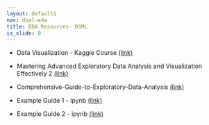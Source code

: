 ```yaml
---
layout: default1
nav: dsml-eda
title: EDA Resources- DSML
is_slide: 0
---
```


- Data Visualization - Kaggle Course
[(link)](https://www.kaggle.com/learn/data-visualization)

- Mastering Advanced Exploratory Data Analysis and Visualization Effectively 2
[(link)](https://python.plainenglish.io/mastering-exploratory-data-analysis-effectively-a-complete-guide-basics-to-advanced-part-2-6f0f8a045fb1)

- Comprehensive-Guide-to-Exploratory-Data-Analysis
[(link)](https://github.com/thom22/Comprehensive-Guide-to-Exploratory-Data-Analysis)

- Example Guide 1 - ipynb
[(link)](https://github.com/thom22/Comprehensive-Guide-to-Exploratory-Data-Analysis/blob/main/mastering_exploratory_data_analysis%20(%20A%20step%20by%20step%20comprehensive%20guide%20using%20python%20and%20pandas)%20%20Part%201.ipynb)

- Example Guide 2 - ipynb
[(link)](https://github.com/thom22/Comprehensive-Guide-to-Exploratory-Data-Analysis/blob/main/part_2_step_by_step_comprehensive_data_analysis_guide.ipynb)

